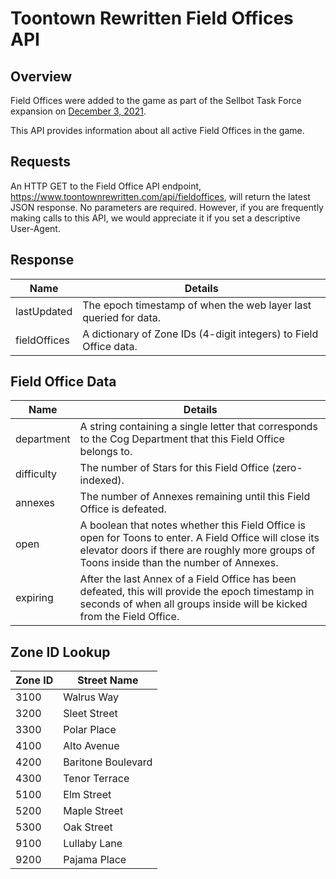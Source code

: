 # Toontown Rewritten Field Offices API

## Overview

Field Offices were added to the game as part of the Sellbot Task Force expansion on [December 3, 2021](https://toontownrewritten.com/taskforce/fieldoffices).

This API provides information about all active Field Offices in the game.

## Requests

An HTTP GET to the Field Office API endpoint, https://www.toontownrewritten.com/api/fieldoffices, will return the latest JSON response. No parameters are required. However, if you are frequently making calls to this API, we would appreciate it if you set a descriptive User-Agent.

## Response

| Name        | Details |
|-------------|---------|
| lastUpdated | The epoch timestamp of when the web layer last queried for data. |
| fieldOffices   | A dictionary of Zone IDs (4-digit integers) to Field Office data. |

## Field Office Data

| Name        | Details |
|-------------|---------|
| department  | A string containing a single letter that corresponds to the Cog Department that this Field Office belongs to. |
| difficulty  | The number of Stars for this Field Office (zero-indexed). |
| annexes     | The number of Annexes remaining until this Field Office is defeated. |
| open        | A boolean that notes whether this Field Office is open for Toons to enter. A Field Office will close its elevator doors if there are roughly more groups of Toons inside than the number of Annexes. |
| expiring    | After the last Annex of a Field Office has been defeated, this will provide the epoch timestamp in seconds of when all groups inside will be kicked from the Field Office. |

## Zone ID Lookup

| Zone ID | Street Name |
|---------|-------------|
| 3100    | Walrus Way |
| 3200    | Sleet Street |
| 3300    | Polar Place |
| 4100    | Alto Avenue |
| 4200    | Baritone Boulevard |
| 4300    | Tenor Terrace |
| 5100    | Elm Street |
| 5200    | Maple Street |
| 5300    | Oak Street |
| 9100    | Lullaby Lane |
| 9200    | Pajama Place |